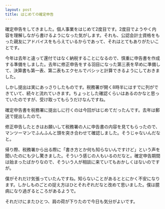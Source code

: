 ```yaml
---
layout: post
title: はじめての確定申告
---
```


確定申告をしてきました。個人事業をはじめて2度目です。2度目でようやく内容を理解しながら書けるようになった気がします。それも、公認会計士資格をもった親友にアドバイスをもらえているからであって、それはとてもありがたいことです。

今年は去年と違って還付ではなく納税することになるので、慎重に申告書を作成する準備をしました。去年に修正申告をする羽目になった第三表を早めに準備して、決算書も第一表、第二表もエクセルでバシッと計算できるようにしておきました。

しかし提出は実にあっさりしたものです。税務署が開く8時半にはすでに列ができていて、続々と流れていきます。ちょっとした確認くらいはあるのかなと思っていたのですが、受け取ってもらうだけなんですね。

確定申告書を税務署に提出しに行くのは今回がはじめてだったんです。去年は郵送で提出したので。

修正申告したときはお願いして税務署の人に申告書の内容を見てもらったので、マンツーマンでふんふんと頭を突き合わせて確認しました。そうじゃないんだなと。

帰り際、税務署から出る際に「書き方とか何も知らないんですけど」という声を聞いたのにも少し驚きました。そういう感じの人もいるのだなと。確定申告期間は始まったばかりなので、そういう人が相談に来ていてもおかしくはないのですが。

僕がそれだけ気張っていたんですね。知らないことがあるととにかく不安になります。しかしものごとの捉え方はひとそれぞれだなと改めて思いました。僕は臆病になり過ぎるところがあるようで。

それだけにまたひとつ、肩の荷が下りたので今日も気分がよいです。
